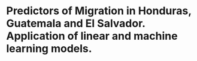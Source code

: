 # Predictors of Migration in Honduras, Guatemala and El Salvador. Application of linear and machine learning models.
